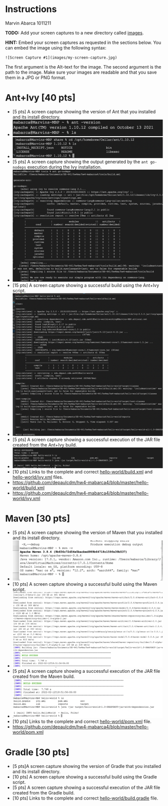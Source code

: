 # Instructions
Marvin Abarca 1011211

**TODO:** Add your screen captures to a new directory called [images](images).

**HINT:** Embed your screen captures as requested in the sections below. You can embed the image using the following syntax:

```
![Screen Capture #1](images/my-screen-capture.jpg)
```

The first argument is the Alt-text for the image. The second argument is the path to the image. Make sure your images are readable and that you save them in a JPG or PNG format.

# Ant+Ivy [40 pts]
- [5 pts] A screen capture showing the version of Ant that you installed and its install directory.
- ![Screen Capture #1.a](images/ant-install.png)
- ![Screen Capture #1.b](images/ant-install-dir.png)
- [5 pts] A screen capture showing the output generated by the `ant go-nodeps` execution during the Ivy installation.
- ![Screen Capture #2](images/ant-go-nodeps.png)
- [15 pts] A screen capture showing a successful build using the Ant+Ivy script.
- ![Screem Capture #3](images/successful-build-ant-ivy.png)
- [5 pts] A screen capture showing a successful execution of the JAR file created from the Ant+Ivy build.
- ![Screen Capture #4](images/jar-execution.png)
- [10 pts] Links to the complete and correct [hello-world/build.xml](hello-world/build.xml) and [hello-world/ivy.xml](hello-world/ivy.xml) files.
- https://github.com/depaulcdm/hw4-mabarca4/blob/master/hello-world/build.xml
- https://github.com/depaulcdm/hw4-mabarca4/blob/master/hello-world/ivy.xml

# Maven [30 pts]
- [5 pts] A screen capture showing the version of Maven that you installed and its install directory.
- ![Screen Capture #5](images/maven-installation.png)
- [10 pts] A screen capture showing a successful build using the Maven script.
- ![Screen Capture #6](images/maven-successful-build.png)
- [5 pts] A screen capture showing a successful execution of the JAR file created from the Maven build.
- ![Screen Capture #7](images/maven-jar-execution.png)
- [10 pts] Links to the complete and correct [hello-world/pom.xml](hello-world/pom.xml) file.
- https://github.com/depaulcdm/hw4-mabarca4/blob/master/hello-world/pom.xml
# Gradle [30 pts]
- [5 pts]A screen capture showing the version of Gradle that you installed and its install directory.
- [10 pts] A screen capture showing a successful build using the Gradle script.
- [5 pts] A screen capture showing a successful execution of the JAR file created from the Gradle build.
- [10 pts] Links to the complete and correct [hello-world/build.gradle](hello-world/build.gradle) file.
